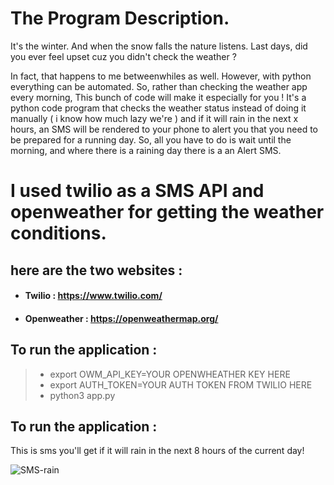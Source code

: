 
# The Program Description. 

It's the winter. And when the snow falls the nature listens. Last days, did you ever feel upset cuz you didn't check the weather ? 

In fact, that happens to me betweenwhiles as well. However, with python everything can be automated. So, rather than checking the weather app every morning, This bunch of code will make it especially for you ! It's a python code program that checks the weather status instead of doing it manually ( i know how much lazy we're  ) and if it will rain in the next x hours, an SMS will be rendered to your phone to alert you that you need to be prepared for a running day. So, all you have to do is wait until the morning, and where there is a raining day there is a an Alert SMS.

# I used twilio as a SMS API and openweather for getting the weather conditions. 
## here are the two websites :

- #### Twilio : https://www.twilio.com/
- #### Openweather : https://openweathermap.org/

## To run the application : 

> * export OWM_API_KEY=YOUR OPENWHEATHER KEY HERE
> * export AUTH_TOKEN=YOUR AUTH TOKEN FROM TWILIO HERE
> * python3 app.py

## To run the application : 

This is sms you'll get if it will rain in the next 8 hours of the current day!

![SMS-rain](https://user-images.githubusercontent.com/74468388/143656798-6d29b432-45b4-4ea7-80a5-52a3c467cc05.jpg)
